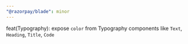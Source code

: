```yaml
---
"@razorpay/blade": minor
---
```


feat(Typography): expose `color` from Typography components like `Text`, `Heading`, `Title`, `Code`

